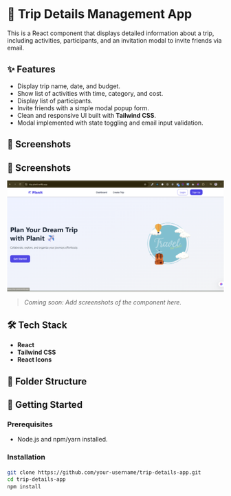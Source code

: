 # 🌴 Trip Details Management App

This is a React component that displays detailed information about a trip, including activities, participants, and an invitation modal to invite friends via email.

## ✨ Features

- Display trip name, date, and budget.
- Show list of activities with time, category, and cost.
- Display list of participants.
- Invite friends with a simple modal popup form.
- Clean and responsive UI built with **Tailwind CSS**.
- Modal implemented with state toggling and email input validation.

## 📸 Screenshots
## 📸 Screenshots

![Trip Details Screenshot](https://github.com/B2Kumar03/project_Image/blob/main/Screenshot%202025-05-10%20114543.png?raw=true)

> _Coming soon: Add screenshots of the component here._

## 🛠️ Tech Stack

- **React**
- **Tailwind CSS**
- **React Icons**

## 📁 Folder Structure


## 🚀 Getting Started

### Prerequisites

- Node.js and npm/yarn installed.

### Installation

```bash
git clone https://github.com/your-username/trip-details-app.git
cd trip-details-app
npm install
